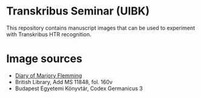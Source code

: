 # Transkribus Seminar (UIBK)
This repository contains manuscript images that can be used to experiment with Transkribus HTR recognition.

# Image sources
* [Diary of Marjory Flemming](https://digital.nls.uk/marjory-fleming/archive/100989214)
* British Library, Add MS 11848, fol. 160v
* Budapest Egyetemi Könyvtár, Codex Germanicus 3
